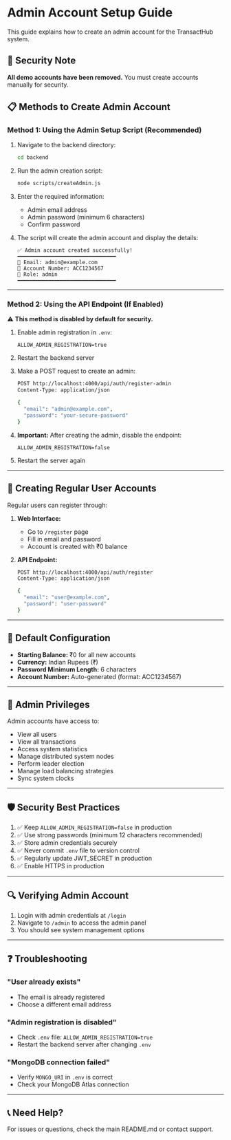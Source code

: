 # Admin Account Setup Guide

This guide explains how to create an admin account for the TransactHub system.

## 🔐 Security Note

**All demo accounts have been removed.** You must create accounts manually for security.

## 📋 Methods to Create Admin Account

### Method 1: Using the Admin Setup Script (Recommended)

1. Navigate to the backend directory:
   ```bash
   cd backend
   ```

2. Run the admin creation script:
   ```bash
   node scripts/createAdmin.js
   ```

3. Enter the required information:
   - Admin email address
   - Admin password (minimum 6 characters)
   - Confirm password

4. The script will create the admin account and display the details:
   ```
   ✅ Admin account created successfully!
   ━━━━━━━━━━━━━━━━━━━━━━━━━━━━━━━━
   📧 Email: admin@example.com
   🔢 Account Number: ACC1234567
   👑 Role: admin
   ━━━━━━━━━━━━━━━━━━━━━━━━━━━━━━━━
   ```

---

### Method 2: Using the API Endpoint (If Enabled)

⚠️ **This method is disabled by default for security.**

1. Enable admin registration in `.env`:
   ```env
   ALLOW_ADMIN_REGISTRATION=true
   ```

2. Restart the backend server

3. Make a POST request to create an admin:
   ```bash
   POST http://localhost:4000/api/auth/register-admin
   Content-Type: application/json

   {
     "email": "admin@example.com",
     "password": "your-secure-password"
   }
   ```

4. **Important:** After creating the admin, disable the endpoint:
   ```env
   ALLOW_ADMIN_REGISTRATION=false
   ```

5. Restart the server again

---

## 👤 Creating Regular User Accounts

Regular users can register through:

1. **Web Interface:**
   - Go to `/register` page
   - Fill in email and password
   - Account is created with ₹0 balance

2. **API Endpoint:**
   ```bash
   POST http://localhost:4000/api/auth/register
   Content-Type: application/json

   {
     "email": "user@example.com",
     "password": "user-password"
   }
   ```

---

## 🔑 Default Configuration

- **Starting Balance:** ₹0 for all new accounts
- **Currency:** Indian Rupees (₹)
- **Password Minimum Length:** 6 characters
- **Account Number:** Auto-generated (format: ACC1234567)

---

## 🎯 Admin Privileges

Admin accounts have access to:
- View all users
- View all transactions
- Access system statistics
- Manage distributed system nodes
- Perform leader election
- Manage load balancing strategies
- Sync system clocks

---

## 🛡️ Security Best Practices

1. ✅ Keep `ALLOW_ADMIN_REGISTRATION=false` in production
2. ✅ Use strong passwords (minimum 12 characters recommended)
3. ✅ Store admin credentials securely
4. ✅ Never commit `.env` file to version control
5. ✅ Regularly update JWT_SECRET in production
6. ✅ Enable HTTPS in production

---

## 🔍 Verifying Admin Account

1. Login with admin credentials at `/login`
2. Navigate to `/admin` to access the admin panel
3. You should see system management options

---

## ❓ Troubleshooting

### "User already exists"
- The email is already registered
- Choose a different email address

### "Admin registration is disabled"
- Check `.env` file: `ALLOW_ADMIN_REGISTRATION=true`
- Restart the backend server after changing `.env`

### "MongoDB connection failed"
- Verify `MONGO_URI` in `.env` is correct
- Check your MongoDB Atlas connection

---

## 📞 Need Help?

For issues or questions, check the main README.md or contact support.
